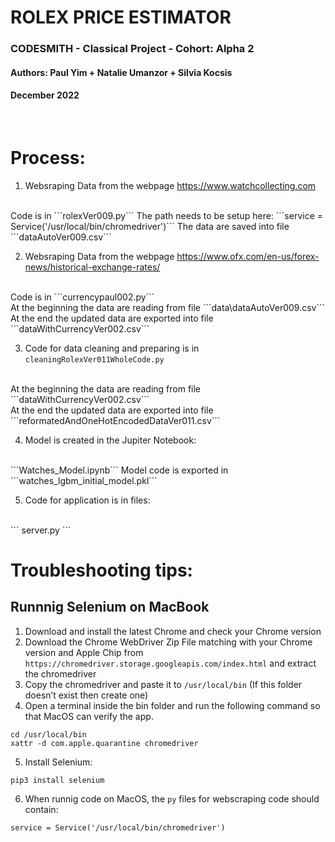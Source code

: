 # ROLEX PRICE ESTIMATOR
### CODESMITH - Classical Project - Cohort: Alpha 2
#### Authors: Paul Yim + Natalie Umanzor + Silvia Kocsis
#### December 2022

<br/>

# Process:
1. Websraping Data from the webpage https://www.watchcollecting.com
<br/>
Code is in ```rolexVer009.py```
The path needs to be setup here: ```service = Service('/usr/local/bin/chromedriver')```
The data are saved into file ```dataAutoVer009.csv```

2. Websraping Data from the webpage https://www.ofx.com/en-us/forex-news/historical-exchange-rates/
<br/>
Code is in ```currencypaul002.py```
<br/>
At the beginning the data are reading from file ```data\dataAutoVer009.csv```
At the end the updated data are exported into file ```dataWithCurrencyVer002.csv```

3. Code for data cleaning and preparing is in ```cleaningRolexVer011WholeCode.py```
<br/>
At the beginning the data are reading from file ```dataWithCurrencyVer002.csv```
<br/>
At the end the updated data are exported into file ```reformatedAndOneHotEncodedDataVer011.csv```


4. Model is created in the Jupiter Notebook: 
<br/>
```Watches_Model.ipynb```
Model code is exported in ```watches_lgbm_initial_model.pkl```

5. Code for application is in files:
<br/>
```
server.py
```
<br/>

# Troubleshooting tips:
## Runnnig Selenium on MacBook

1. Download and install the latest Chrome and check your Chrome version
2. Download the Chrome WebDriver Zip File matching with your Chrome version and Apple Chip from ```https://chromedriver.storage.googleapis.com/index.html``` and extract the chromedriver
3. Copy the chromedriver and paste it to ```/usr/local/bin``` (If this folder doesn’t exist then create one)
4. Open a terminal inside the bin folder and run the following command so that MacOS can verify the app.
```
cd /usr/local/bin
xattr -d com.apple.quarantine chromedriver
```
5. Install Selenium: 
```
pip3 install selenium
```
6. When runnig code on MacOS, the ```py``` files for webscraping code should contain: 
```
service = Service('/usr/local/bin/chromedriver')
```



